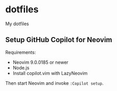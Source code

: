 # dotfiles

My dotfiles

## Setup GitHub Copilot for Neovim

Requirements:

- Neovim 9.0.0185 or newer
- Node.js
- Install copilot.vim with LazyNeovim

Then start Neovim and invoke `:Copilot setup`.
